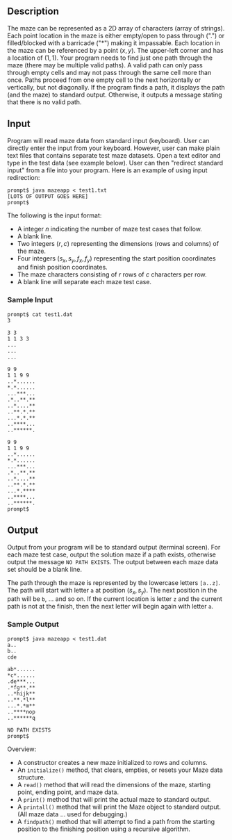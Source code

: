 ## Description
The maze can be represented as a 2D array of characters (array of strings).  Each point location in the maze is either empty/open to pass through (".") or filled/blocked with a barricade ("*") making it impassable.  Each location in the maze can be referenced by a point $(x,y)$.  The upper-left corner and has a location of $(1,1)$.  Your program needs to find just one path through the maze (there may be multiple valid paths).  A valid path can only pass through empty cells and may not pass through the same cell more than once.  Paths proceed from one empty cell to the next horizontally or vertically, but not diagonally.  If the program finds a path, it displays the path (and the maze) to standard output. Otherwise, it outputs a message stating that there is no valid path.


## Input
Program will read maze data from standard input (keyboard).  User can directly enter the input from your keyboard.  However, user can make plain text files that contains separate test maze datasets.  Open a text editor and type in the test data (see example below).  User can then "redirect standard input" from a file into your program.  Here is an example of using input redirection:

```text
prompt$ java mazeapp < test1.txt
[LOTS OF OUTPUT GOES HERE]
prompt$
```

The following is the input format:
+ A integer $n$ indicating the number of maze test cases that follow.
+ A blank line.
+ Two integers $(r, c)$ representing the dimensions (rows and columns) of the maze.
+ Four integers $(s_x, s_y, f_x, f_y)$ representing the start position coordinates and finish position coordinates.
+ The maze characters consisting of $r$ rows of $c$ characters per row.
+ A blank line will separate each maze test case.

### Sample Input
```text
prompt$ cat test1.dat
3

3 3
1 1 3 3
...
...
...

9 9
1 1 9 9
..*......
*.*......
...***...
.*..**.**
..*....**
..**.*.**
...*.*.**
..****...
..******.

9 9
1 1 9 9
..*......
*.*......
...***...
.*..**.**
..*....**
..**.*.**
...*.****
..****...
..******.
prompt$
```

## Output
Output from your program will be to standard output (terminal screen). For each maze test case, output the solution maze if a path exists, otherwise output the message `NO PATH EXISTS`.  The output between each maze data set should be a blank line.

The path through the maze is represented by the lowercase letters `[a..z]`.  The path will start with letter `a` at position $(s_x, s_y)$.  The next position in the path will be `b`, ... and so on.  If the current location is letter `z` and the current path is not at the finish, then the next letter will begin again with letter `a`.


### Sample Output
```text
prompt$ java mazeapp < test1.dat
a..
b..
cde

ab*......
*c*......
.de***...
.*fg**.**
..*hijk**
..**.*l**
...*.*m**
..****nop
..******q

NO PATH EXISTS
prompt$
```


Overview:
+ A constructor creates a new maze initialized to rows and columns.
+ An `initialize()` method, that clears, empties, or resets your Maze data structure.
+ A `read()` method that will read the dimensions of the maze, starting point, ending point, and maze data.
+ A `print()` method that will print the actual maze to standard output.
+ A `printall()` method that will print the Maze object to standard output.  (All maze data ... used for debugging.)
+ A `findpath()` method that will attempt to find a path from the starting position to the finishing position using a recursive algorithm.

